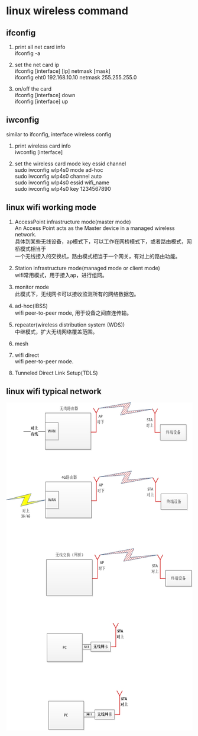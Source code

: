 # linux wireless command    
## ifconfig    
  
1. print all net card info    
ifconfig  -a    
  
2. set the net card ip    
ifconfig  [interface]  [ip]  netmask [mask]      
ifconfig  eht0 192.168.10.10 netmask 255.255.255.0    
  
3. on/off the card    
ifconfig  [interface]  down    
ifconfig  [interface]  up    
  
  
## iwconfig    
similar to ifconfig, interface wireless config    
  
1. print wireless card info    
iwconfig  [interface]    
  
2. set the wireless card mode key essid channel    
sudo  iwconfig  wlp4s0  mode  ad-hoc    
sudo  iwconfig  wlp4s0  channel  auto    
sudo  iwconfig  wlp4s0  essid  wifi_name     
sudo  iwconfig  wlp4s0  key  1234567890    
  
  
## linux wifi working mode  
1. AccessPoint infrastructure mode(master mode)    
An Access Point acts as the Master device in a managed wireless network.    
具体到某些无线设备，ap模式下，可以工作在网桥模式下，或者路由模式，网桥模式相当于    
一个无线接入的交换机，路由模式相当于一个网关，有对上的路由功能。    
  
2. Station infrastructure mode(managed mode or client mode)    
wifi常用模式，用于接入ap，进行组网。    
  
3. monitor mode    
此模式下，无线网卡可以接收监测所有的网络数据包。    
  
4. ad-hoc(IBSS)    
wifi peer-to-peer mode, 用于设备之间直连传输。    
  
5. repeater(wireless distribution system (WDS))  
中继模式，扩大无线网络覆盖范围。    
  
6. mesh  
  
7. wifi direct  
wifi peer-to-peer mode.  
  
8. Tunneled Direct Link Setup(TDLS)  
  
  
## linux wifi typical network   
<img src="https://github.com/shi-hao/computer_network_prog/blob/master/6-linux_network/wireless/wifi_app_mode.jpg" width    ="606" height="886" />  
